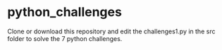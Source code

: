 # python_challenges
Clone or download this repository and edit the challenges1.py in the src folder to solve the 7 python challenges.
